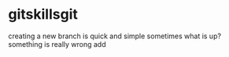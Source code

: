 # gitskillsgit
creating a new branch is quick and simple
sometimes
what is up?
something is really wrong
add 
